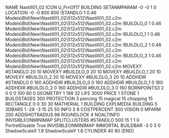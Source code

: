 NAME Nastill01_02
ICON U_FrnOf17
BUILDING
SETANMPARAM -0 -0 1 0
LOCATION -0 -0 800 800
!STANDLO      1 0.46 Models\Bld\New\Nastill01_02\512x512\Nastill01_02.c2m Models\Bld\New\Nastill01_02\512x512\Nastill01_02.c2m
!BUILDLO_0    1 0.46 Models\Bld\New\Nastill01_02\512x512\Nastill01_02.c2m Models\Bld\New\Nastill01_02\512x512\Nastill01_02.c2m
!BUILDLO_1    1 0.46 Models\Bld\New\Nastill01_02\512x512\Nastill01_02.c2m Models\Bld\New\Nastill01_02\512x512\Nastill01_02.c2m
!BUILDLO_2    1 0.46 Models\Bld\New\Nastill01_02\512x512\Nastill01_02.c2m Models\Bld\New\Nastill01_02\512x512\Nastill01_02.c2m
!BUILDLO_3    1 0.46 Models\Bld\New\Nastill01_02\512x512\Nastill01_02.c2m Models\Bld\New\Nastill01_02\512x512\Nastill01_02.c2m
MOVEXY #STANDLO    20 10
MOVEXY #BUILDLO_0  20 10
MOVEXY #BUILDLO_1  20 10
MOVEXY #BUILDLO_2  20 10
MOVEXY #BUILDLO_3  20 10
ADDHDIR #STANDLO 0 160
ADDHDIR #BUILDLO_0 0 160
ADDHDIR #BUILDLO_1 0 160
ADDHDIR #BUILDLO_2 0 160
ADDHDIR #BUILDLO_3 0 160
BORNPOINTS3 2 0 0 0 100 80 0
GEOMETRY 1 199 32
LIFE     3000
PRICE 1 STONE 1
BUILDSTAGES 300
PROTECTION 3 piercing 15 magical 15 chopping 15
RECTANGLE    0 0 30 30
MATHERIAL 1 BUILDING
EXPLMEDIA BUILDING 5
3DBARS 1 -28 -3 15 25 50
INFO 3 8
COSTPERCENT 300
VISION 0
MFARM 200
ADDSHOTRADIUS 98
ROUNDLOCK 4
NOALTINFO
INVISIBLEONMINIMAP
SPLITCLUSTERS #STANDLO 500 15 1 1 0
PortretDisable True
INVISIBLEONMINIMAP
IMMORTAL
BUILDBAR -3 0 3 0
ShadowScaleX 1.9
ShadowScaleY 1.8
CYLINDER 40 80
[END]
